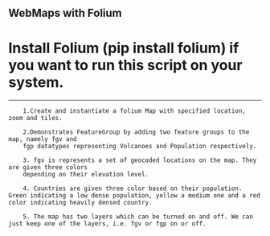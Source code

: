 WebMaps with Folium
-------
Install Folium (pip install folium) if you want to run this script on your system.
=======
---------
        1.Create and instantiate a folium Map with specified location, zoom and tiles.
        
        2.Demonstrates FeatureGroup by adding two feature groups to the map, namely fgv and
        fgp datatypes representing Volcanoes and Population respectively.
        
        3. fgv is represents a set of geocoded locations on the map. They are given three colors
        depending on their elevation level.
        
        4. Countries are given three color based on their population. Green indicating a low dense population, yellow a medium one and a red color indicating heavily densed country.
        
        5. The map has two layers which can be turned on and off. We can just keep one of the layers, i.e. fgv or fgp on or off.

